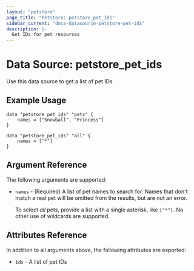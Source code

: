 ```yaml
---
layout: "petstore"
page_title: "Petstore: petstore_pet_ids"
sidebar_current: "docs-datasource-petstore-pet-ids"
description: |-
  Get IDs for pet resources
---
```


# Data Source: petstore_pet_ids

Use this data source to get a list of pet IDs

## Example Usage

```hcl
data "petstore_pet_ids" "pets" {
    names = ["Snowball", "Princess"]
}

data "petstore_pet_ids" "all" {
    names = ["*"]
}
```

## Argument Reference

The following arguments are supported:

* `names` - (Required) A list of pet names to search for. Names that don't
  match a real pet will be omitted from the results, but are not an error.

    To select _all_ pets, provide a list with a single
    asterisk, like `["*"]`. No other use of wildcards are supported.

## Attributes Reference

In addition to all arguments above, the following attributes are exported:

* `ids` - A list of pet IDs